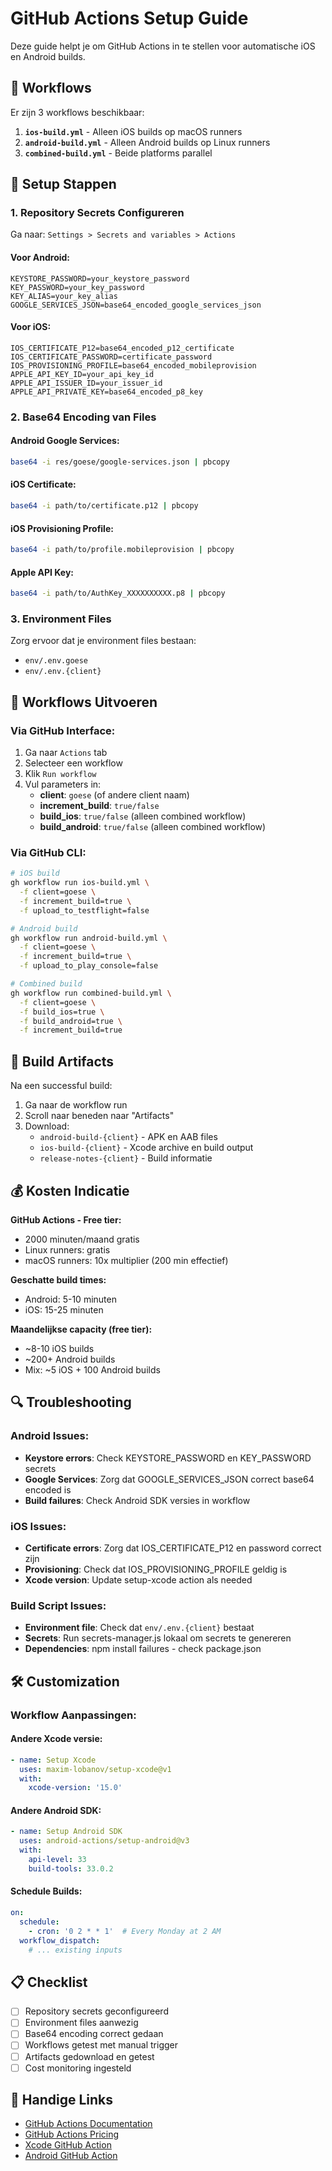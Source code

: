 # GitHub Actions Setup Guide

Deze guide helpt je om GitHub Actions in te stellen voor automatische iOS en Android builds.

## 🚀 Workflows

Er zijn 3 workflows beschikbaar:

1. **`ios-build.yml`** - Alleen iOS builds op macOS runners
2. **`android-build.yml`** - Alleen Android builds op Linux runners  
3. **`combined-build.yml`** - Beide platforms parallel

## 🔧 Setup Stappen

### 1. Repository Secrets Configureren

Ga naar: `Settings > Secrets and variables > Actions`

#### Voor Android:
```
KEYSTORE_PASSWORD=your_keystore_password
KEY_PASSWORD=your_key_password  
KEY_ALIAS=your_key_alias
GOOGLE_SERVICES_JSON=base64_encoded_google_services_json
```

#### Voor iOS:
```
IOS_CERTIFICATE_P12=base64_encoded_p12_certificate
IOS_CERTIFICATE_PASSWORD=certificate_password
IOS_PROVISIONING_PROFILE=base64_encoded_mobileprovision
APPLE_API_KEY_ID=your_api_key_id
APPLE_API_ISSUER_ID=your_issuer_id
APPLE_API_PRIVATE_KEY=base64_encoded_p8_key
```

### 2. Base64 Encoding van Files

#### Android Google Services:
```bash
base64 -i res/goese/google-services.json | pbcopy
```

#### iOS Certificate:
```bash
base64 -i path/to/certificate.p12 | pbcopy
```

#### iOS Provisioning Profile:
```bash
base64 -i path/to/profile.mobileprovision | pbcopy
```

#### Apple API Key:
```bash
base64 -i path/to/AuthKey_XXXXXXXXXX.p8 | pbcopy
```

### 3. Environment Files

Zorg ervoor dat je environment files bestaan:
- `env/.env.goese`
- `env/.env.{client}`

## 🎯 Workflows Uitvoeren

### Via GitHub Interface:

1. Ga naar `Actions` tab
2. Selecteer een workflow
3. Klik `Run workflow`
4. Vul parameters in:
   - **client**: `goese` (of andere client naam)
   - **increment_build**: `true/false`
   - **build_ios**: `true/false` (alleen combined workflow)
   - **build_android**: `true/false` (alleen combined workflow)

### Via GitHub CLI:

```bash
# iOS build
gh workflow run ios-build.yml \
  -f client=goese \
  -f increment_build=true \
  -f upload_to_testflight=false

# Android build  
gh workflow run android-build.yml \
  -f client=goese \
  -f increment_build=true \
  -f upload_to_play_console=false

# Combined build
gh workflow run combined-build.yml \
  -f client=goese \
  -f build_ios=true \
  -f build_android=true \
  -f increment_build=true
```

## 📱 Build Artifacts

Na een successful build:

1. Ga naar de workflow run
2. Scroll naar beneden naar "Artifacts"
3. Download:
   - `android-build-{client}` - APK en AAB files
   - `ios-build-{client}` - Xcode archive en build output
   - `release-notes-{client}` - Build informatie

## 💰 Kosten Indicatie

**GitHub Actions - Free tier:**
- 2000 minuten/maand gratis
- Linux runners: gratis 
- macOS runners: 10x multiplier (200 min effectief)

**Geschatte build times:**
- Android: 5-10 minuten
- iOS: 15-25 minuten

**Maandelijkse capacity (free tier):**
- ~8-10 iOS builds
- ~200+ Android builds
- Mix: ~5 iOS + 100 Android builds

## 🔍 Troubleshooting

### Android Issues:
- **Keystore errors**: Check KEYSTORE_PASSWORD en KEY_PASSWORD secrets
- **Google Services**: Zorg dat GOOGLE_SERVICES_JSON correct base64 encoded is
- **Build failures**: Check Android SDK versies in workflow

### iOS Issues:
- **Certificate errors**: Zorg dat IOS_CERTIFICATE_P12 en password correct zijn
- **Provisioning**: Check dat IOS_PROVISIONING_PROFILE geldig is
- **Xcode version**: Update setup-xcode action als needed

### Build Script Issues:
- **Environment file**: Check dat `env/.env.{client}` bestaat
- **Secrets**: Run secrets-manager.js lokaal om secrets te genereren
- **Dependencies**: npm install failures - check package.json

## 🛠️ Customization

### Workflow Aanpassingen:

#### Andere Xcode versie:
```yaml
- name: Setup Xcode
  uses: maxim-lobanov/setup-xcode@v1
  with:
    xcode-version: '15.0'
```

#### Andere Android SDK:
```yaml
- name: Setup Android SDK
  uses: android-actions/setup-android@v3
  with:
    api-level: 33
    build-tools: 33.0.2
```

#### Schedule Builds:
```yaml
on:
  schedule:
    - cron: '0 2 * * 1'  # Every Monday at 2 AM
  workflow_dispatch:
    # ... existing inputs
```

## 📋 Checklist

- [ ] Repository secrets geconfigureerd
- [ ] Environment files aanwezig
- [ ] Base64 encoding correct gedaan
- [ ] Workflows getest met manual trigger
- [ ] Artifacts gedownload en getest
- [ ] Cost monitoring ingesteld

## 🔗 Handige Links

- [GitHub Actions Documentation](https://docs.github.com/en/actions)
- [GitHub Actions Pricing](https://docs.github.com/en/billing/managing-billing-for-github-actions/about-billing-for-github-actions)
- [Xcode GitHub Action](https://github.com/maxim-lobanov/setup-xcode)
- [Android GitHub Action](https://github.com/android-actions/setup-android)
